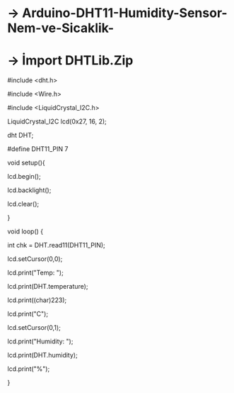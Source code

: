 # -> Arduino-DHT11-Humidity-Sensor-Nem-ve-Sicaklik-
# -> İmport DHTLib.Zip

#include <dht.h>

#include <Wire.h>

#include <LiquidCrystal_I2C.h>

LiquidCrystal_I2C lcd(0x27, 16, 2);

dht DHT;

#define DHT11_PIN 7

void setup(){

lcd.begin();

lcd.backlight();

lcd.clear();

}

void loop()
{

  int chk = DHT.read11(DHT11_PIN);

  lcd.setCursor(0,0); 
  
  lcd.print("Temp: ");
  
  lcd.print(DHT.temperature);
  
  lcd.print((char)223);
  
  lcd.print("C");
  
  lcd.setCursor(0,1);
  
  lcd.print("Humidity: ");
  
  lcd.print(DHT.humidity);
  
  lcd.print("%");
  
}
